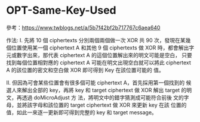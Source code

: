 # OPT-Same-Key-Used

參考：https://www.twblogs.net/a/5b7f42bf2b717767c6aea640 

作法:
I. 先將 10 個 ciphertexts 分別兩個兩個做一次 XOR 共 90 次，發現在某幾個位置使用某一個 ciphertext A 和其他 9 個 ciphertexts 做 XOR 時，都會解出字元或數字出來，那代表 ciphertext A    的這個位置解出來的明文可能是空白， 只要找到每個位置相對應的 ciphertext A 可能在明文出現空白就可以將此 ciphertext A 的該位置的密文和空白做 XOR 即可得到 Key 在該位置可能的 值。


II. 但因為可會某些位置會有很多個可能 ciphertext A，首先採用第一個找到的 候選人來解出全部的 key，再將 key 和 target ciphertext 做 XOR 解出 target 的明文，再透過 doMicroAdjust 方       法，將明文中的錯字猜測成可能符合前後 文的字母，並將該字母和該位置的 target ciphertext 做 XOR 來更新 key 在該 位置的值，如此一來逐一更新即可得到完整的 key 和 target message。
